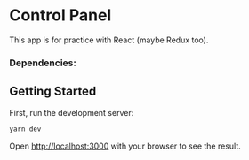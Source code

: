 # Control Panel

This app is for practice with React (maybe Redux too).

### Dependencies:



## Getting Started

First, run the development server:

```bash
yarn dev
```

Open [http://localhost:3000](http://localhost:3000) with your browser to see the result.
